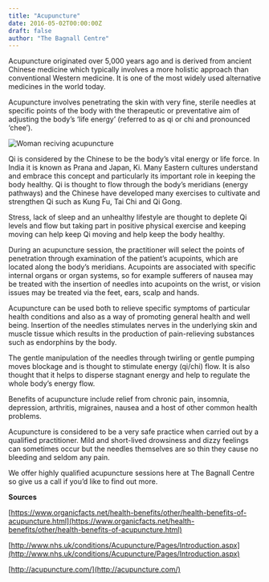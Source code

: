 ```yaml
---
title: "Acupuncture"
date: 2016-05-02T00:00:00Z
draft: false
author: "The Bagnall Centre"
---
```


Acupuncture originated over 5,000 years ago and is derived from ancient Chinese medicine which typically involves a more holistic approach than conventional Western medicine. It is one of the most widely used alternative medicines in the world today.

Acupuncture involves penetrating the skin with very fine, sterile needles at specific points of the body with the therapeutic or preventative aim of adjusting the body’s ‘life energy’ (referred to as qi or chi and pronounced ‘chee’).

![Woman reciving acupuncture](/uploads/acupuncture.jpg)

Qi is considered by the Chinese to be the body’s vital energy or life force. In India it is known as Prana and Japan, Ki. Many Eastern cultures understand and embrace this concept and particularly its important role in keeping the body healthy. Qi is thought to flow through the body’s meridians (energy pathways) and the Chinese have developed many exercises to cultivate and strengthen Qi such as Kung Fu, Tai Chi and Qi Gong.

Stress, lack of sleep and an unhealthy lifestyle are thought to deplete Qi levels and flow but taking part in positive physical exercise and keeping moving can help keep Qi moving and help keep the body healthy.

During an acupuncture session, the practitioner will select the points of penetration through examination of the patient’s acupoints, which are located along the body’s meridians.  Acupoints are associated with specific internal organs or organ systems, so for example sufferers of nausea may be treated with the insertion of needles into acupoints on the wrist, or vision issues may be treated via the feet, ears, scalp and hands.

Acupuncture can be used both to relieve specific symptoms of particular health conditions and also as a way of promoting general health and well being. Insertion of the needles stimulates nerves in the underlying skin and muscle tissue which results in the production of pain-relieving substances such as endorphins by the body.

The gentle manipulation of the needles through twirling or gentle pumping moves blockage and is thought to stimulate energy (qi/chi) flow. It is also thought that it helps to disperse stagnant energy and help to regulate the whole body’s energy flow.

Benefits of acupuncture include relief from chronic pain, insomnia, depression, arthritis, migraines, nausea and a host of other common health problems.

Acupuncture is considered to be a very safe practice when carried out by a qualified practitioner. Mild and short-lived drowsiness and dizzy feelings can sometimes occur but the needles themselves are so thin they cause no bleeding and seldom any pain.

We offer highly qualified acupuncture sessions here at The Bagnall Centre so give us a call if you’d like to find out more.

**Sources**

[https://www.organicfacts.net/health-benefits/other/health-benefits-of-acupuncture.html](https://www.organicfacts.net/health-benefits/other/health-benefits-of-acupuncture.html)

[http://www.nhs.uk/conditions/Acupuncture/Pages/Introduction.aspx](http://www.nhs.uk/conditions/Acupuncture/Pages/Introduction.aspx)

[http://acupuncture.com/](http://acupuncture.com/)